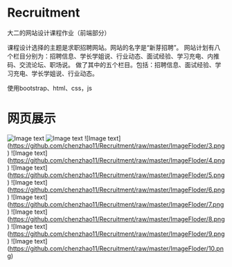 # Recruitment
大二的网站设计课程作业（前端部分）

课程设计选择的主题是求职招聘网站。网站的名字是“新芽招聘”。
网站计划有八个栏目分别为：招聘信息、学长学姐说、行业动态、面试经验、学习充电、内推码、交流论坛、职场说。
做了其中的五个栏目。包括：招聘信息、面试经验、学习充电、学长学姐说、行业动态。

使用bootstrap、html、css，js
# 网页展示
![Image text](https://github.com/chenzhao11/Recruitment/raw/master/ImageFloder/1.png)
![Image text](https://github.com/chenzhao11/Recruitment/raw/master/ImageFloder/2.png)
![Image text]
(https://github.com/chenzhao11/Recruitment/raw/master/ImageFloder/3.png)
![Image text]
(https://github.com/chenzhao11/Recruitment/raw/master/ImageFloder/4.png)
![Image text]
(https://github.com/chenzhao11/Recruitment/raw/master/ImageFloder/5.png)
![Image text]
(https://github.com/chenzhao11/Recruitment/raw/master/ImageFloder/6.png)
![Image text]
(https://github.com/chenzhao11/Recruitment/raw/master/ImageFloder/7.png)
![Image text]
(https://github.com/chenzhao11/Recruitment/raw/master/ImageFloder/8.png)
![Image text]
(https://github.com/chenzhao11/Recruitment/raw/master/ImageFloder/9.png)
![Image text]
(https://github.com/chenzhao11/Recruitment/raw/master/ImageFloder/10.png)



